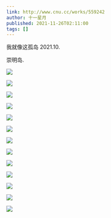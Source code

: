```yaml
---
link: http://www.cnu.cc/works/559242
author: 十一星月
published: 2021-11-26T02:11:00
tags: []
---
```

我就像这孤岛
2021.10.

崇明岛.

![](http://imgoss.cnu.cc/2111/25/d4d8e65ccbaa385c86361318955d31fa.jpg)

![](http://imgoss.cnu.cc/2111/25/159d4b93c08a3e418e52b0e603278815.jpg)

![](http://imgoss.cnu.cc/2111/25/177cc6d0857634fbbabd2b4ab82da534.jpg)

![](http://imgoss.cnu.cc/2111/25/85f22a747cad398f89e5a8e59ff5dbde.jpg)

![](http://imgoss.cnu.cc/2111/25/49e812610d7835b99926059010192b28.jpg)

![](http://imgoss.cnu.cc/2111/25/37b5521da6703dc78171af24dd2e3458.jpg)

![](http://imgoss.cnu.cc/2111/25/eb36813a669639358389a2dda43a4600.jpg)

![](http://imgoss.cnu.cc/2111/25/621959c196c53c7994586a4000b4f2c5.jpg)

![](http://imgoss.cnu.cc/2111/25/469e614b685d3514b9d76303fa94e272.jpg)

![](http://imgoss.cnu.cc/2111/25/2cab6609d6513feaaadd8748446aeec8.jpg)

![](http://imgoss.cnu.cc/2111/25/e237299c5dac37b29a131491a4eda80c.jpg)

![](http://imgoss.cnu.cc/2111/25/1e0708d36d43383499f2dffb8ccc40d3.jpg)

![](http://imgoss.cnu.cc/2111/25/c3f097a5013f31f88a32adf5d34dccbd.jpg)